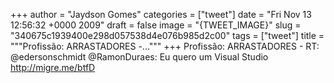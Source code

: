 
+++
author = "Jaydson Gomes"
categories = ["tweet"]
date = "Fri Nov 13 12:56:32 +0000 2009"
draft = false
image = "{TWEET_IMAGE}"
slug = "340675c1939400e298d057538d4e076b985d2c00"
tags = ["tweet"]
title = """Profissão: ARRASTADORES -..."""
+++
Profissão: ARRASTADORES - RT: @edersonschmidt @RamonDuraes: Eu quero um Visual Studio http://migre.me/btfD
